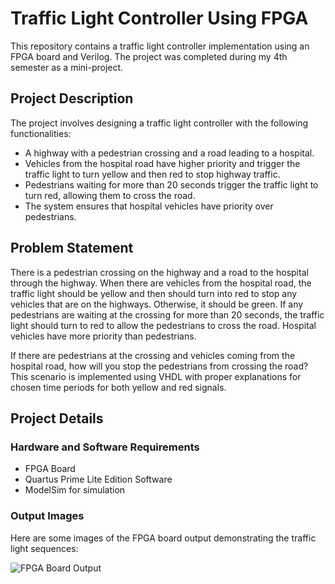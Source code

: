 # Traffic Light Controller Using FPGA

This repository contains a traffic light controller implementation using an FPGA board and Verilog. The project was completed during my 4th semester as a mini-project.

## Project Description

The project involves designing a traffic light controller with the following functionalities:

- A highway with a pedestrian crossing and a road leading to a hospital.
- Vehicles from the hospital road have higher priority and trigger the traffic light to turn yellow and then red to stop highway traffic.
- Pedestrians waiting for more than 20 seconds trigger the traffic light to turn red, allowing them to cross the road.
- The system ensures that hospital vehicles have priority over pedestrians.

## Problem Statement

There is a pedestrian crossing on the highway and a road to the hospital through the highway. When there are vehicles from the hospital road, the traffic light should be yellow and then should turn into red to stop any vehicles that are on the highways. Otherwise, it should be green. If any pedestrians are waiting at the crossing for more than 20 seconds, the traffic light should turn to red to allow the pedestrians to cross the road. Hospital vehicles have more priority than pedestrians. 

If there are pedestrians at the crossing and vehicles coming from the hospital road, how will you stop the pedestrians from crossing the road? This scenario is implemented using VHDL with proper explanations for chosen time periods for both yellow and red signals.

## Project Details

### Hardware and Software Requirements

- FPGA Board
- Quartus Prime Lite Edition Software
- ModelSim for simulation

### Output Images

Here are some images of the FPGA board output demonstrating the traffic light sequences:

![FPGA Board Output](![fpga-output](https://github.com/user-attachments/assets/ada73c1d-7346-4a5d-84fb-7246f3310dba)
)


